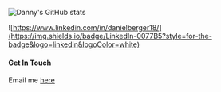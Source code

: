 ![Danny's GitHub stats](https://github-readme-stats.vercel.app/api?username=kungojung&show_icons=true&theme=dark)

![https://www.linkedin.com/in/danielberger18/](https://img.shields.io/badge/LinkedIn-0077B5?style=for-the-badge&logo=linkedin&logoColor=white)

#### Get In Touch 
Email me [here](mailto:danberadi@gmail.com)
